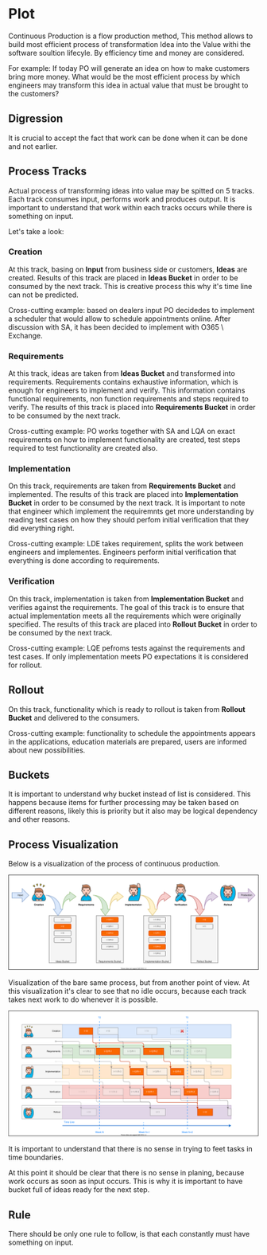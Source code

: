 # Plot

Continuous Production is a flow production method,
This method allows to build most efficient process of transformation Idea into the Value withi the software soultion lifecyle.
By efficiency time and money are considered.

For example:
If today PO will generate an idea on how to make customers bring more money.
What would be the most efficient process by which engineers may transform this idea in actual value that must be brought to the customers?

## Digression 
It is crucial to accept the fact that work can be done when it can be done and not earlier.

## Process Tracks

Actual process of transforming ideas into value may be spitted on 5 tracks.
Each track consumes input, performs work and produces output.
It is important to understand that work within each tracks occurs while there is something on input.

Let's take a look:

### Creation
At this track, basing on **Input** from business side or customers, **Ideas** are created.
Results of this track are placed in **Ideas Bucket** in order to be consumed by the next track.
This is creative process this why it's time line can not be predicted.

Cross-cutting example: based on dealers input PO decidedes to implement a scheduler that would allow to schedule appointments online. After discussion with SA, it has been decided to implement with O365 \ Exchange.

### Requirements
At this track, ideas are taken from **Ideas Bucket** and transformed into requirements.
Requirements contains exhaustive information, which is enough for engineers to implement and verify.
This information contains functional requirements, non function requirements and steps required to verify.
The results of this track is placed into **Requirements Bucket** in order to be consumed by the next track.

Cross-cutting example: PO works together with SA and LQA on exact requirements on how to implement functionality are created, test steps required to test functionality are created also.

### Implementation
On this track, requirements are taken from **Requirements Bucket** and implemented.
The results of this track are placed into **Implementation Bucket** in order to be consumed by the next track.
It is important to note that engineer which implement the requiremnts get more understanding by reading test cases on how they should perfom initial verification that they did everything right.

Cross-cutting example: LDE takes requirement, splits the work between engineers and implementes. Engineers perform initial verification that everything is done according to requirements.

### Verification
On this track, implementation is taken from **Implementation Bucket** and verifies against the requirements.
The goal of this track is to ensure that actual implementation meets all the requirements which were originally specified.
The results of this track are placed into **Rollout Bucket** in order to be consumed by the next track.

Cross-cutting example: LQE pefroms tests against the requirements and test cases. If only implementation meets PO expectations it is considered for rollout.

## Rollout
On this track, functionality which is ready to rollout is taken from **Rollout Bucket** and delivered to the consumers.

Cross-cutting example: functionality to schedule the appointments appears in the applications, education materials are prepared, users are informed about new possibilities.

## Buckets

It is important to understand why bucket instead of list is considered.
This happens because items for further processing may be taken based on different reasons, likely this is priority but it also may be logical dependency and other reasons.

## Process Visualization

Below is a visualization of the process of continuous production.

![process](./2.svg)

Visualization of the bare same process, but from another point of view.
At this visualization it's clear to see that no idle occurs, because each track takes next work to do whenever it is possible.

![process](3.svg)

It is important to understand that there is no sense in trying to feet tasks in time boundaries.

At this point it should be clear that there is no sense in planing, because work occurs as soon as input occurs. This is why it is important to have bucket full of ideas ready for the next step.

## Rule
There should be only one rule to follow, is that each constantly must have something on input.
